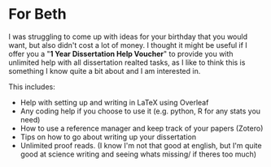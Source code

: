 # For Beth

I was struggling to come up with ideas for your birthday that you would want, but also didn't cost a lot of money.  I thought it might be useful if I offer you a "**1 Year Dissertation Help Voucher**" to provide you with unlimited help with all dissertation realted tasks, as I like to think this is something I know quite a bit about and I am interested in.

This includes:
- Help with setting up and writing in LaTeX using Overleaf
- Any coding help if you choose to use it (e.g. python, R for any stats you need)
- How to use a reference manager and keep track of your papers (Zotero)
- Tips on how to go about writing up your dissertation
- Unlimited proof reads. (I know I'm not that good at english, but I'm quite good at science writing and seeing whats missing/ if theres too much)

